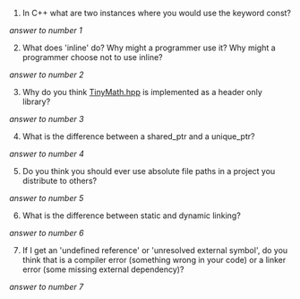 1. In C++ what are two instances where you would use the keyword const?

*answer to number 1*

2. What does 'inline' do? Why might a programmer use it? Why might a programmer choose not to use inline?

*answer to number 2*

3. Why do you think [TinyMath.hpp](./TinyMath.hpp) is implemented as a header only library? 

*answer to number 3*

4. What is the difference between a shared_ptr and a unique_ptr?

*answer to number 4*

5. Do you think you should ever use absolute file paths in a project you distribute to others? 

*answer to number 5*

6. What is the difference between static and dynamic linking?

*answer to number 6*

7. If I get an 'undefined reference' or 'unresolved external symbol', do you think that is a compiler error (something wrong in your code) or a linker error (some missing external dependency)? 

*answer to number 7*
